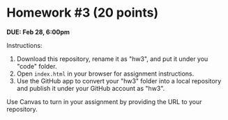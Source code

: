 # Homework #3 (20 points)

**DUE: Feb 28, 6:00pm**

Instructions:

1. Download this repository, rename it as "hw3", and put it under you "code" folder.
2. Open `index.html` in your browser for assignment instructions.
3. Use the GitHub app to convert your "hw3" folder into a local repository and publish it under your GitHub account as "hw3".

Use Canvas to turn in your assignment by providing the URL to your repository.
